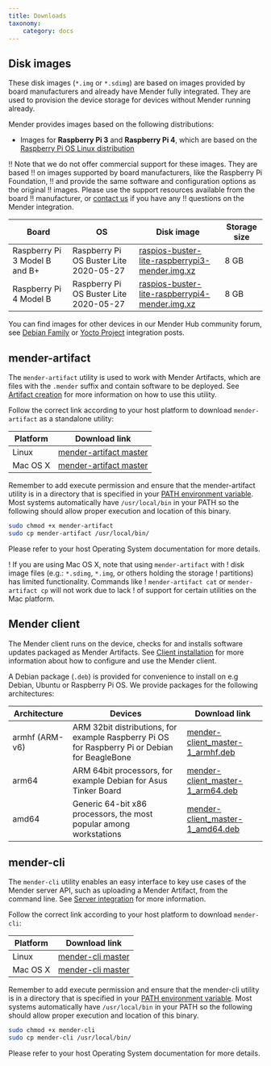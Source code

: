 ```yaml
---
title: Downloads
taxonomy:
    category: docs
---
```


## Disk images

These disk images (`*.img` or `*.sdimg`) are based on images provided by board
manufacturers and already have Mender fully integrated. They are used to
provision the device storage for devices without Mender running already.

Mender provides images based on the following distributions:

* Images for **Raspberry Pi 3** and **Raspberry Pi 4**, which are based on the
  [Raspberry Pi OS Linux
  distribution](https://www.raspberrypi.org/downloads/raspberry-pi-os/?target=_blank)

!! Note that we do not offer commercial support for these images. They are based
!! on images supported by board manufacturers, like the Raspberry Pi Foundation,
!! and provide the same software and configuration options as the original
!! images. Please use the support resources available from the board
!! manufacturer, or [contact us](mailto:contact@mender.io) if you have any
!! questions on the Mender integration.

| Board                         | OS                              | Disk image                                                                                         | Storage size |
|-------------------------------|---------------------------------|----------------------------------------------------------------------------------------------------|--------------|
| Raspberry Pi 3 Model B and B+ | Raspberry Pi OS Buster Lite 2020-05-27 | [raspios-buster-lite-raspberrypi3-mender.img.xz][raspios-buster-lite-raspberrypi3-mender.img.xz] | 8 GB         |
| Raspberry Pi 4 Model B        | Raspberry Pi OS Buster Lite 2020-05-27 | [raspios-buster-lite-raspberrypi4-mender.img.xz][raspios-buster-lite-raspberrypi4-mender.img.xz] | 8 GB         |

<!--AUTOVERSION: "mender-%.img.xz"/mender-convert-client -->
[raspios-buster-lite-raspberrypi3-mender.img.xz]: https://d4o6e0uccgv40.cloudfront.net/2020-05-27-raspios-buster-lite-armhf/arm/2020-05-27-raspios-buster-lite-armhf-raspberrypi3-mender-master.img.xz
[raspios-buster-lite-raspberrypi4-mender.img.xz]: https://d4o6e0uccgv40.cloudfront.net/2020-05-27-raspios-buster-lite-armhf/arm/2020-05-27-raspios-buster-lite-armhf-raspberrypi4-mender-master.img.xz

You can find images for other devices in our Mender Hub community forum, see
[Debian Family](https://hub.mender.io/c/board-integrations/debian-family/11?target=_blank) or
[Yocto Project](https://hub.mender.io/c/board-integrations/yocto-project/10?target=_blank)
integration posts.


## mender-artifact

The `mender-artifact` utility is used to work with Mender Artifacts,
which are files with the `.mender` suffix and contain software to be deployed.
See [Artifact creation](../06.Artifact-creation/chapter.md) for more information on how to
use this utility.

Follow the correct link according to your host platform to download
`mender-artifact` as a standalone utility:

<!--AUTOVERSION: "mender-artifact %"/mender-artifact -->
| Platform | Download link                                                |
|----------|--------------------------------------------------------------|
| Linux    | [mender-artifact master][x.x.x_mender-artifact-linux]     |
| Mac OS X | [mender-artifact master][x.x.x_mender-artifact-darwin] |

Remember to add execute permission and ensure that the mender-artifact utility is in a directory that is specified in your [PATH environment variable](https://en.wikipedia.org/wiki/PATH_(variable)?target=_blank). Most systems automatically have `/usr/local/bin` in your PATH so the following should allow proper execution and location of this binary.

```bash
sudo chmod +x mender-artifact
sudo cp mender-artifact /usr/local/bin/
```

Please refer to your host Operating System documentation for more details.


<!--AUTOVERSION: "mender-artifact/%/"/mender-artifact -->
[x.x.x_mender-artifact-linux]: https://d1b0l86ne08fsf.cloudfront.net/mender-artifact/master/linux/mender-artifact
<!--AUTOVERSION: "mender-artifact/%/"/mender-artifact -->
[x.x.x_mender-artifact-darwin]: https://d1b0l86ne08fsf.cloudfront.net/mender-artifact/master/darwin/mender-artifact

! If you are using Mac OS X, note that using `mender-artifact` with
! disk image files (e.g.: `*.sdimg`, `*.img`, or others holding the storage
! partitions) has limited functionality. Commands like
! `mender-artifact cat` or `mender-artifact cp` will not work due to lack
! of support for certain utilities on the Mac platform.


## Mender client

The Mender client runs on the device, checks for and installs
software updates packaged as Mender Artifacts.
See [Client installation](../03.Client-installation/chapter.md) for more information
about how to configure and use the Mender client.

A Debian package (`.deb`) is provided for convenience to install on e.g Debian,
Ubuntu or Raspberry Pi OS. We provide packages for the following architectures:

<!--AUTOVERSION: "mender-client_%-1"/mender -->
| Architecture   | Devices                                   | Download link                                                       |
|----------------|-------------------------------------------|---------------------------------------------------------------------|
| armhf (ARM-v6) | ARM 32bit distributions, for example Raspberry Pi OS for Raspberry Pi or Debian for BeagleBone | [mender-client_master-1_armhf.deb][mender-client_x.x.x-1_armhf.deb] |
| arm64 | ARM 64bit processors, for example Debian for Asus Tinker Board | [mender-client_master-1_arm64.deb][mender-client_x.x.x-1_arm64.deb] |
| amd64 | Generic 64-bit x86 processors, the most popular among workstations | [mender-client_master-1_amd64.deb][mender-client_x.x.x-1_amd64.deb] |

<!--AUTOVERSION: "cloudfront.net/%/"/mender "mender-client_%-1_armhf.deb"/mender -->
[mender-client_x.x.x-1_armhf.deb]: https://d1b0l86ne08fsf.cloudfront.net/master/dist-packages/debian/armhf/mender-client_master-1_armhf.deb
<!--AUTOVERSION: "cloudfront.net/%/"/mender "mender-client_%-1_arm64.deb"/mender -->
[mender-client_x.x.x-1_arm64.deb]: https://d1b0l86ne08fsf.cloudfront.net/master/dist-packages/debian/arm64/mender-client_master-1_arm64.deb
<!--AUTOVERSION: "cloudfront.net/%/"/mender "mender-client_%-1_amd64.deb"/mender -->
[mender-client_x.x.x-1_amd64.deb]: https://d1b0l86ne08fsf.cloudfront.net/master/dist-packages/debian/amd64/mender-client_master-1_amd64.deb


## mender-cli

The `mender-cli` utility enables an easy interface to key use cases
of the Mender server API, such as uploading a Mender Artifact, from
the command line. See [Server integration](../08.Server-integration/chapter.md) for
more information.

Follow the correct link according to your host platform to download `mender-cli`:

<!--AUTOVERSION: "mender-cli %"/mender-cli -->
| Platform | Download link                                                |
|----------|--------------------------------------------------------------|
| Linux    | [mender-cli master][x.x.x_mender-cli-linux]                  |
| Mac OS X | [mender-cli master][x.x.x_mender-cli-darwin]                 |


Remember to add execute permission and ensure that the mender-cli utility is in a directory that is specified in your [PATH environment variable](https://en.wikipedia.org/wiki/PATH_(variable)?target=_blank). Most systems automatically have `/usr/local/bin` in your PATH so the following should allow proper execution and location of this binary.

```bash
sudo chmod +x mender-cli
sudo cp mender-cli /usr/local/bin/
```

Please refer to your host Operating System documentation for more details.

<!--AUTOVERSION: "mender-cli/%/"/mender-cli -->
[x.x.x_mender-cli-linux]: https://d1b0l86ne08fsf.cloudfront.net/mender-cli/master/linux/mender-cli
<!--AUTOVERSION: "mender-cli/%/"/mender-cli -->
[x.x.x_mender-cli-darwin]: https://d1b0l86ne08fsf.cloudfront.net/mender-cli/master/darwin/mender-cli
